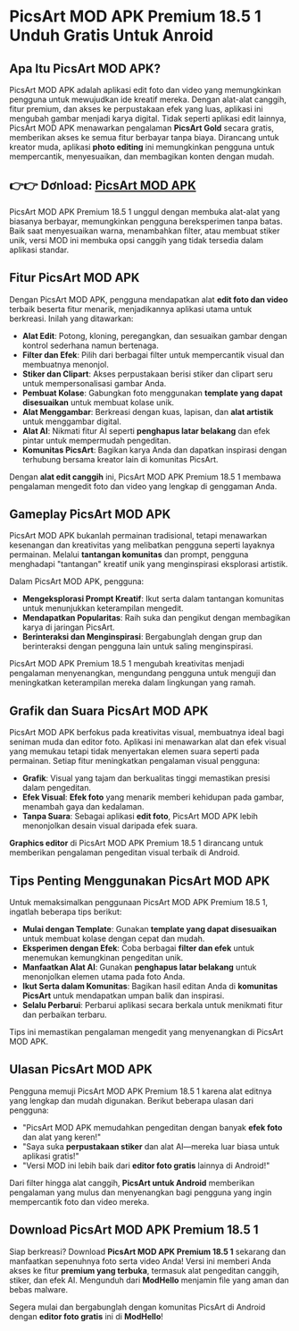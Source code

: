 # PicsArt MOD APK Premium 18.5 1 Unduh Gratis Untuk Anroid

## Apa Itu PicsArt MOD APK?

PicsArt MOD APK adalah aplikasi edit foto dan video yang memungkinkan pengguna untuk mewujudkan ide kreatif mereka. Dengan alat-alat canggih, fitur premium, dan akses ke perpustakaan efek yang luas, aplikasi ini mengubah gambar menjadi karya digital. Tidak seperti aplikasi edit lainnya, PicsArt MOD APK menawarkan pengalaman **PicsArt Gold** secara gratis, memberikan akses ke semua fitur berbayar tanpa biaya. Dirancang untuk kreator muda, aplikasi **photo editing** ini memungkinkan pengguna untuk mempercantik, menyesuaikan, dan membagikan konten dengan mudah.

## 👉👉 Dơnload: [PicsArt MOD APK](https://modhello.com/picsart/)

PicsArt MOD APK Premium 18.5 1 unggul dengan membuka alat-alat yang biasanya berbayar, memungkinkan pengguna bereksperimen tanpa batas. Baik saat menyesuaikan warna, menambahkan filter, atau membuat stiker unik, versi MOD ini membuka opsi canggih yang tidak tersedia dalam aplikasi standar.

## Fitur PicsArt MOD APK

Dengan PicsArt MOD APK, pengguna mendapatkan alat **edit foto dan video** terbaik beserta fitur menarik, menjadikannya aplikasi utama untuk berkreasi. Inilah yang ditawarkan:

- **Alat Edit**: Potong, kloning, peregangkan, dan sesuaikan gambar dengan kontrol sederhana namun bertenaga.
- **Filter dan Efek**: Pilih dari berbagai filter untuk mempercantik visual dan membuatnya menonjol.
- **Stiker dan Clipart**: Akses perpustakaan berisi stiker dan clipart seru untuk mempersonalisasi gambar Anda.
- **Pembuat Kolase**: Gabungkan foto menggunakan **template yang dapat disesuaikan** untuk membuat kolase unik.
- **Alat Menggambar**: Berkreasi dengan kuas, lapisan, dan **alat artistik** untuk menggambar digital.
- **Alat AI**: Nikmati fitur AI seperti **penghapus latar belakang** dan efek pintar untuk mempermudah pengeditan.
- **Komunitas PicsArt**: Bagikan karya Anda dan dapatkan inspirasi dengan terhubung bersama kreator lain di komunitas PicsArt.

Dengan **alat edit canggih** ini, PicsArt MOD APK Premium 18.5 1 membawa pengalaman mengedit foto dan video yang lengkap di genggaman Anda.

## Gameplay PicsArt MOD APK

PicsArt MOD APK bukanlah permainan tradisional, tetapi menawarkan kesenangan dan kreativitas yang melibatkan pengguna seperti layaknya permainan. Melalui **tantangan komunitas** dan prompt, pengguna menghadapi "tantangan" kreatif unik yang menginspirasi eksplorasi artistik.

Dalam PicsArt MOD APK, pengguna:
- **Mengeksplorasi Prompt Kreatif**: Ikut serta dalam tantangan komunitas untuk menunjukkan keterampilan mengedit.
- **Mendapatkan Popularitas**: Raih suka dan pengikut dengan membagikan karya di jaringan PicsArt.
- **Berinteraksi dan Menginspirasi**: Bergabunglah dengan grup dan berinteraksi dengan pengguna lain untuk saling menginspirasi.

PicsArt MOD APK Premium 18.5 1 mengubah kreativitas menjadi pengalaman menyenangkan, mengundang pengguna untuk menguji dan meningkatkan keterampilan mereka dalam lingkungan yang ramah.

## Grafik dan Suara PicsArt MOD APK

PicsArt MOD APK berfokus pada kreativitas visual, membuatnya ideal bagi seniman muda dan editor foto. Aplikasi ini menawarkan alat dan efek visual yang memukau tetapi tidak menyertakan elemen suara seperti pada permainan. Setiap fitur meningkatkan pengalaman visual pengguna:

- **Grafik**: Visual yang tajam dan berkualitas tinggi memastikan presisi dalam pengeditan.
- **Efek Visual**: **Efek foto** yang menarik memberi kehidupan pada gambar, menambah gaya dan kedalaman.
- **Tanpa Suara**: Sebagai aplikasi **edit foto**, PicsArt MOD APK lebih menonjolkan desain visual daripada efek suara.

**Graphics editor** di PicsArt MOD APK Premium 18.5 1 dirancang untuk memberikan pengalaman pengeditan visual terbaik di Android.

## Tips Penting Menggunakan PicsArt MOD APK

Untuk memaksimalkan penggunaan PicsArt MOD APK Premium 18.5 1, ingatlah beberapa tips berikut:

- **Mulai dengan Template**: Gunakan **template yang dapat disesuaikan** untuk membuat kolase dengan cepat dan mudah.
- **Eksperimen dengan Efek**: Coba berbagai **filter dan efek** untuk menemukan kemungkinan pengeditan unik.
- **Manfaatkan Alat AI**: Gunakan **penghapus latar belakang** untuk menonjolkan elemen utama pada foto Anda.
- **Ikut Serta dalam Komunitas**: Bagikan hasil editan Anda di **komunitas PicsArt** untuk mendapatkan umpan balik dan inspirasi.
- **Selalu Perbarui**: Perbarui aplikasi secara berkala untuk menikmati fitur dan perbaikan terbaru.

Tips ini memastikan pengalaman mengedit yang menyenangkan di PicsArt MOD APK.

## Ulasan PicsArt MOD APK

Pengguna memuji PicsArt MOD APK Premium 18.5 1 karena alat editnya yang lengkap dan mudah digunakan. Berikut beberapa ulasan dari pengguna:

- "PicsArt MOD APK memudahkan pengeditan dengan banyak **efek foto** dan alat yang keren!"
- "Saya suka **perpustakaan stiker** dan alat AI—mereka luar biasa untuk aplikasi gratis!"
- "Versi MOD ini lebih baik dari **editor foto gratis** lainnya di Android!"

Dari filter hingga alat canggih, **PicsArt untuk Android** memberikan pengalaman yang mulus dan menyenangkan bagi pengguna yang ingin mempercantik foto dan video mereka.

## Download PicsArt MOD APK Premium 18.5 1

Siap berkreasi? Download **PicsArt MOD APK Premium 18.5 1** sekarang dan manfaatkan sepenuhnya foto serta video Anda! Versi ini memberi Anda akses ke fitur **premium yang terbuka**, termasuk alat pengeditan canggih, stiker, dan efek AI. Mengunduh dari **ModHello** menjamin file yang aman dan bebas malware.

Segera mulai dan bergabunglah dengan komunitas PicsArt di Android dengan **editor foto gratis** ini di **ModHello**!

